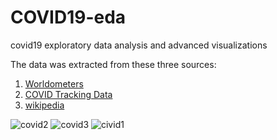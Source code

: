 # COVID19-eda
covid19 exploratory data analysis and advanced visualizations

The data was extracted from these three sources:
1. <div style="direction:rtl">
    <a href="https://www.worldometers.info/coronavirus/">Worldometers</a>

2. <div style="direction:rtl">
    <a href="https://github.com/COVID19Tracking/covid-tracking-data/">COVID Tracking Data</a>
 
3. <div style="direction:rtl">
    <a href="https://en.wikipedia.org/wiki/List_of_countries_by_dependency_ratio/">wikipedia</a>
 
  

![covid2](https://user-images.githubusercontent.com/46570219/80697096-23bbb400-8ae1-11ea-92a3-2e2fa04f8c06.jpg)
![covid3](https://user-images.githubusercontent.com/46570219/80697100-25857780-8ae1-11ea-966b-060def070ed0.jpg)
![civid1](https://user-images.githubusercontent.com/46570219/80697101-261e0e00-8ae1-11ea-8cfd-08aa8971e423.jpg)
